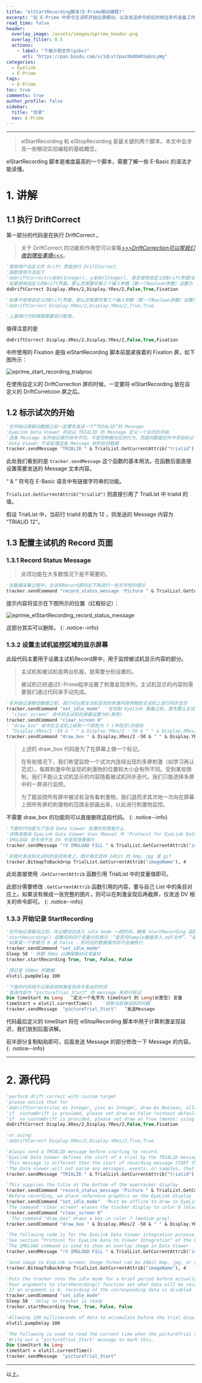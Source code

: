```yaml
---
title: "elStartRecording脚本(E-Prime眼动编程)"
excerpt: "在 E-Prime 中命令主试机开始记录眼动，以及发送命令前后的相当多的准备工作。"
read_time: false
header:
  overlay_image: /assets/images/eprime_header.png
  overlay_filter: 0.5
  actions:
    - label: "下载示例文件(gsbv)"
      url: "https://pan.baidu.com/s/1dLvtJpazXb8DARSqknLyWg"
categories:
  - Eyelink
  - E-Prime
tags:
  - E-Prime
toc: true
comments: true
author_profile: false
sidebar:
  title: "目录"
  nav: E-Prime
---
```


---

> elStartRecording 和 elStopRecording 是最关键的两个脚本。本文中会涉及一些眼动实验编程的基础概念。

elStartRecording 脚本是难度最高的一个脚本，需要了解一些 E-Basic 的语法才能读懂。

# 1. 讲解

## 1.1 执行 DriftCorrect

第一部分的代码是在执行 DriftCorrect 。

> 关于 DriftCorrect 的功能和作用您可以查看[_>>>DriftCorrection可以帮我们做到哪些事情<<<_](/eyelink/Drift/)。

~~~ vb
'使用用户自定义的 Drift 界面进行 DriftCorrect'函数使用方法如下 'doDriftCorrect(x坐标(Integer), y坐标(Integer), 是否使用自定义的Drift界面(Boolean), Drift过程中是否允许相机校准(Boolean), 指定的自定义的Drift界面的名称(Variant))'如果使用自定义的Drift界面，那么您需要将第三个输入参数（第一个Boolean参数）设置为 False ，意为不使用默认的Drift界面。并在语句的结尾附上指定的 Drift 界面。如下所示：doDriftCorrect Display.XRes/2,Display.YRes/2,False,True,Fixation'如果不使用自定义的Drift界面，那么您需要将第三个输入参数（第一个Boolean参数）设置为 True ，意为使用默认的Drift界面。如下所示'doDriftCorrect Display.XRes/2,Display.YRes/2,True,True  

'上面两行代码根据需要自行取用。~~~值得注意的是

~~~vb
doDriftCorrect Display.XRes/2,Display.YRes/2,False,True,Fixation
~~~中所使用的 Fixation 是指 elStartRecording 脚本前面紧挨着的 Fixation 屏，如下图所示：

![eprime_start_recording_trialproc](/assets/images/eprime_start_recording_trialproc.png)

在使用自定义的 DriftCorrection 屏的时候，一定要将 elStartRecording 放在自定义的 DriftCorretcion 屏之后。

## 1.2 标示试次的开始~~~ vb'在开始记录眼动数据之前一定要先发送一个“TRIALID”的 Message'EyeLink Data Viewer 将会以 TRIALID 的 Message 定义一个试次的开始'这条 Message 与开始记录的命令不同，不是控制眼动仪的行为，而是向数据文件中添加标记'Data Viewer 不会处理这条 Message 前的任何数据tracker.sendMessage "TRIALID " & TrialList.GetCurrentAttrib("trialid") ~~~ 

此处我们看到的是 `tracker.sendMessage` 这个函数的基本用法。在函数后面直接设置需要发送的 Message 文本内容。

“ & ” 符号在 E-Basic 语言中有链接字符串的功能。

`TrialList.GetCurrentAttrib("trialid")` 则直接引用了 TrialList 中 trialid 的值。

假设 TrialList 中，当前行 trialid 的值为 12 ，则发送的 Message 内容为 “TRIALID 12”。

## 1.3 配置主试机的 Record 页面

### 1.3.1 Record Status Message

> 此项功能在大多数情况下是不需要的。
~~~ vb'在数据采集过程中，主试机Record屏的左下角进行一些文字性的提示tracker.sendCommand "record_status_message 'Picture " & TrialList.GetCurrentAttrib("imageName") & " Trial " & TrialList.GetCurrentAttrib("trialid") & "' "
~~~

提示内容将显示在下图所示的位置（红框标记）：

![eprime_elStartRecording_record_status_message](/assets/images/eprime_elStartRecording_record_status_message.png)

这部分其实可以删除。
{: .notice--info}

### 1.3.2 设置主试机监控区域的显示屏幕

此段代码主要用于设置主试机Record屏中，用于监控被试机显示内容的部分。

> 主试机和被试机是两台机器，是需要分别设置的。
> 
> 被试机已经通过E-Prime程序设置了刺激呈现序列，主试机显示的内容则需要我们通过代码来手动完成。

~~~ vb'在开始记录眼动数据之前，我们可以把主试机呈现的刺激内容传输到主试机上进行同步显示tracker.sendCommand "set_idle_mode"  '在绘制 Eyelink 屏幕之前，首先要让主试机进入 Offline 屏' "clear_screen" 命令将主试机的屏幕设置为0(黑色) tracker.sendCommand "clear_screen 0"' "draw_box" 命令在主试机上绘制一个颜色为 7 (中性灰)的矩形
' “Display.XRes/2 -50 & " " & Display.YRes/2 - 50 & " " & Display.XRes/2 + 50 & " " & Display.YRes/2”为左上右下边界tracker.sendCommand "draw_box " & Display.XRes/2 -50 & " " & Display.YRes/2 - 50 & " " & Display.XRes/2 + 50 & " " & Display.YRes/2 + 50 & " 7"~~~

> 上述的 draw_box 代码是为了在屏幕上做一个标记。
> 
> 在有些情况下，我们希望监控一个试次内连续出现的多屏刺激（如学习再认范式）。每屏刺激中所呈现的刺激物的位置和大小会有所不同。受到某些限制，我们不能让主试机显示的内容随着被试机同步迭代，我们只能选择多屏中的一屏进行监控。
> 
> 为了能监控所有屏中被试有没有看刺激物，我们退而求其次地一次向在屏幕上把所有屏的刺激物的范围全部画出来，以此进行刺激物监控。

不需要 draw_box 的功能则可以直接删除这段代码。
{: .notice--info}

~~~ vb'下面的代码是为了告诉 Data Viewer 刺激的背景是什么'详情请查阅 EyeLink Data Viewer User Manual 中 "Protocol for EyeLink Data to Viewer Integration" 的部分'IMGLOAD 命令用于在 DV 中呈现背景图片tracker.sendMessage "!V IMGLOAD FILL " & TrialList.GetCurrentAttrib("imageName")'将图片发送到主试机的监控背景上，图片格式支持 24bit 的 bmp、jpg 或 giftracker.BitmapToBackdrop TrialList.GetCurrentAttrib("imageName"), 4~~~此处直接使用 `.GetCurrentAttrib` 函数引用 TrialList 中的变量值即可。此部分需要修改 `.GetCurrentAttrib` 函数引用的内容，要与自己 List 中的条目对应上。如果没有做成一张完整的图片，则可以在刺激呈现后再截屏，仅发送 DV 相关的命令即可。
{: .notice--info}### 1.3.3 开始记录 StartRecording
~~~ vb'在开始记录眼动之前，先让眼动仪进入 idle mode 一段时间，确保 startRecording 函数可以正常工作'startRecording() 函数后的四个变量分别表示：“是否将Sample数据存入.edf文件”、“是否将Event数据存入.edf文件”、“是否将Sample数据在线传输给被试机”和“是否将Event数据在线传输给被试机”
'如果某一个参数为 0 或 False ，则对应的数据操作则不会被执行 tracker.sendCommand "set_idle_mode"Sleep 50 ' 休眠 50ms 以确保眼动仪准备好tracker.startRecording True, True, False, False'预记录 100ms 的数据elutil.pumpDelay 100'下面的代码用于记录后续刺激呈现命令发出的时间'发送内容为 "pictureTrial_Start" 的 message 来进行标记Dim timeStart As Long   ‘定义一个名字为 timeStart 的 Long(长整型) 变量timeStart = elutil.currentTime()    '获取当前被试机时间戳tracker.sendMessage  "pictureTrial_Start"   ‘发送Message
~~~

代码最后定义的 timeStart 将在 elStopRecording 脚本中用于计算刺激呈现延迟，我们放到后面讲解。

前半部分复制粘贴即可，后面发送 Message 的部分修改一下 Message 的内容。
{: .notice--info}

---

# 2. 源代码

~~~ vb
'perform drift correct with custom target'please notice that for 'doDriftCorrect(xloc As Integer, yloc As Integer, draw As Boolean, allow_setup As Boolean,Optional customDrift As Variant)'if  customDrift is provided, please set draw as False (without default drift target (a circle) drawn to the screen)'if  no customDrift is provided, please set draw as True (means: using the default target) doDriftCorrect Display.XRes/2,Display.YRes/2,False,True,Fixation'or using:'doDriftCorrect Display.XRes/2,Display.YRes/2,True,True  'Always send a TRIALID message before starting to record.'EyeLink Data Viewer defines the start of a trial by the TRIALID message.  'This message is different than the start of recording message START that is logged when the trial recording begins. 'The Data viewer will not parse any messages, events, or samples, that exist in the data file prior to this message.tracker.sendMessage "TRIALID " & TrialList.GetCurrentAttrib("trialid") 'This supplies the title at the bottom of the eyetracker displaytracker.sendCommand "record_status_message 'Picture " & TrialList.GetCurrentAttrib("imageName") & " Trial " & TrialList.GetCurrentAttrib("trialid") & "' "'Before recording, we place reference graphics on the EyeLink displaytracker.sendCommand "set_idle_mode"  'Must be offline to draw to EyeLink screen'The command "clear_screen" erases the tracker display to color 0 (black) tracker.sendCommand "clear_screen 0" 'The command "draw_box" draws a box in color 7 (medium gray).tracker.sendCommand "draw_box " & Display.XRes/2 -50 & " " & Display.YRes/2 - 50 & " " & Display.XRes/2 + 50 & " " & Display.YRes/2 + 50 & " 7"'The following code is for the EyeLink Data Viewer integration purpose.   'See section "Protocol for EyeLink Data to Viewer Integration" of the EyeLink Data Viewer User Manual'The IMGLOAD command is used to show an overlay image in Data Viewer tracker.sendMessage "!V IMGLOAD FILL " & TrialList.GetCurrentAttrib("imageName")'Send image to EyeLink screen: Image format can be 24bit bmp, jpg, or gif.tracker.BitmapToBackdrop TrialList.GetCurrentAttrib("imageName"), 4'Puts the tracker into the idle mode for a brief period before actually calling the startRecording function'Four arguments to startRecording() function set what data will be recorded to the EDF file and sent via the link.  'If an argument is 0, recording of the corresponding data is disabled tracker.sendCommand "set_idle_mode"Sleep 50 ' delay so tracker is ready tracker.startRecording True, True, False, False'Allowing 100 milliseconds of data to accumulate before the trial display startselutil.pumpDelay 100'The following is used to read the current time when the pictureTrial screen is processed'Write out a "pictureTrial_Start" message to mark this. Dim timeStart As LongtimeStart = elutil.currentTime()tracker.sendMessage  "pictureTrial_Start"
~~~

---

以上。